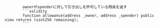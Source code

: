 
            ownerがspenderに対して引き出しを許可している残高を返す
            ```solidity
            function allowance(address _owner, address _spender) public view returns (uint256 remaining);
            ```